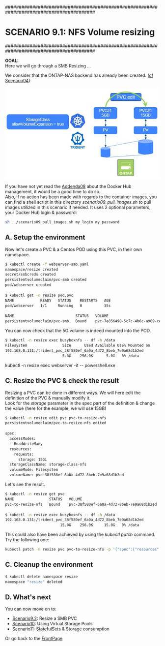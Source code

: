 #########################################################################################
# SCENARIO 9.1: NFS Volume resizing
#########################################################################################

**GOAL:**  
Here we will go through a SMB Resizing ...

We consider that the ONTAP-NAS backend has already been created. ([cf Scenario04](../../Scenario02))

<p align="center"><img src="../Images/scenario09_1.jpg"></p>

If you have not yet read the [Addenda08](../../../Addendum/Addenda08) about the Docker Hub management, it would be a good time to do so.  
Also, if no action has been made with regards to the container images, you can find a shell script in this directory _scenario09_pull_images.sh_ to pull images utilized in this scenario if needed. It uses 2 optional parameters, your Docker Hub login & password:

```bash
sh ../scenario09_pull_images.sh my_login my_password
```

## A. Setup the environment

Now let's create a PVC & a Centos POD using this PVC, in their own namespace.  
```bash
$ kubectl create -f webserver-smb.yaml
namespace/resize created
secret/smbcreds created
persistentvolumeclaim/pvc-smb created
pod/webserver created

$ kubectl get -n resize pod,pvc
NAME            READY   STATUS    RESTARTS   AGE
pod/webserver   1/1     Running   0          35s

NAME                            STATUS   VOLUME                                     CAPACITY   ACCESS MODES   STORAGECLASS        VOLUMEATTRIBUTESCLASS   AGE
persistentvolumeclaim/pvc-smb   Bound    pvc-7e856490-5c7c-4b6c-a969-ce33a37e6b8a   1Gi        RWX            storage-class-smb   <unset>                 35s
```

You can now check that the 5G volume is indeed mounted into the POD.  
```bash
$ kubectl -n resize exec busyboxnfs -- df -h /data
Filesystem                Size      Used Available Use% Mounted on
192.168.0.131:/trident_pvc_38f580ef_6a0a_4d72_8beb_7e9a68d1b2ed
                          5.0G    256.0K      5.0G   0% /data
```

kubectl -n resize exec webserver -it -- powershell.exe


## C. Resize the PVC & check the result

Resizing a PVC can be done in different ways. We will here edit the definition of the PVC & manually modify it.  
Look for the *storage* parameter in the spec part of the definition & change the value (here for the example, we will use 15GB)  
```bash
$ kubectl -n resize edit pvc pvc-to-resize-nfs
persistentvolumeclaim/pvc-to-resize-nfs edited

spec:
  accessModes:
  - ReadWriteMany
  resources:
    requests:
      storage: 15Gi
  storageClassName: storage-class-nfs
  volumeMode: Filesystem
  volumeName: pvc-38f580ef-6a0a-4d72-8beb-7e9a68d1b2ed
```

Let's see the result.

```bash
$ kubectl -n resize get pvc
NAME                STATUS   VOLUME                                     CAPACITY   ACCESS MODES   STORAGECLASS        AGE
pvc-to-resize-nfs   Bound    pvc-38f580ef-6a0a-4d72-8beb-7e9a68d1b2ed   15Gi       RWX            storage-class-nfs   5m

$ kubectl -n resize exec busyboxnfs -- df -h /data
192.168.0.131:/trident_pvc_38f580ef_6a0a_4d72_8beb_7e9a68d1b2ed
                         15.0G    256.0K     15.0G   0% /data
```
 
This could also have been achieved by using the _kubectl patch_ command. Try the following one:  
```bash
kubectl patch -n resize pvc pvc-to-resize-nfs -p '{"spec":{"resources":{"requests":{"storage":"20Gi"}}}}'
```

## C. Cleanup the environment

```bash
$ kubectl delete namespace resize
namespace "resize" deleted
```

## D. What's next

You can now move on to:  
- [Scenario9.2](../2_SMB): Resize a SMB PVC  
- [Scenario10](../../Scenario10): Using Virtual Storage Pools  
- [Scenario11](../../Scenario11): StatefulSets & Storage consumption  

Or go back to the [FrontPage](https://github.com/YvosOnTheHub/LabNetApp)
